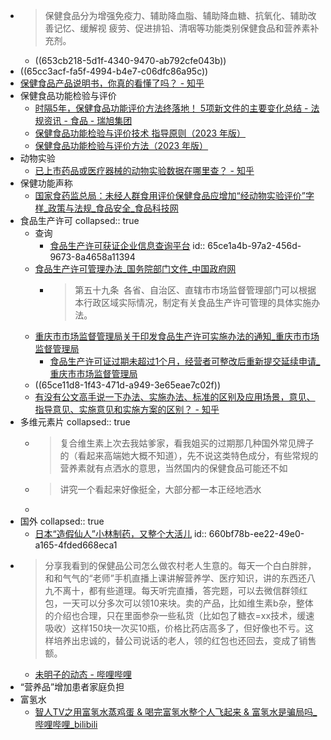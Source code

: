 - >保健食品分为增强免疫力、辅助降血脂、辅助降血糖、抗氧化、辅助改善记忆、缓解视
  疲劳、促进排铅、清咽等功能类别保健食品和营养素补充剂。
	- ((653cb218-5d1f-4340-9470-ab792cfe043b))
- ((65cc3acf-fa5f-4994-b4e7-c06dfc86a95c))
- [保健食品产品说明书，你真的看懂了吗？ - 知乎](https://zhuanlan.zhihu.com/p/201036358)
- 保健食品功能检验与评价
	- [时隔5年，保健食品功能评价方法终落地！ 5项新文件的主要变化总结 - 法规资讯 - 食品 - 瑞旭集团](https://www.cirs-group.com/cn/food/bao-jian-shi-pin-gong-neng-ping-jia-fang-fa-zhong-luo-di)
	- [ 保健食品功能检验与评价技术 指导原则（2023 年版）](http://www.cnhfa.org.cn/file/upload/file/20230831/[230831]%E3%80%8A%E4%BF%9D%E5%81%A5%E9%A3%9F%E5%93%81%E5%8A%9F%E8%83%BD%E6%A3%80%E9%AA%8C%E4%B8%8E%E8%AF%84%E4%BB%B7%E6%8A%80%E6%9C%AF%E6%8C%87%E5%AF%BC%E5%8E%9F%E5%88%99%EF%BC%882023%E5%B9%B4%E7%89%88%EF%BC%89%E3%80%8B.pdf.pdf)
	- [ 保健食品功能检验与评价方法（2023 年版）](http://www.cnhfa.org.cn/file/upload/file/20230831/[230831]%E3%80%8A%E4%BF%9D%E5%81%A5%E9%A3%9F%E5%93%81%E5%8A%9F%E8%83%BD%E6%A3%80%E9%AA%8C%E4%B8%8E%E8%AF%84%E4%BB%B7%E6%96%B9%E6%B3%95%EF%BC%882023%E5%B9%B4%E7%89%88%EF%BC%89%E3%80%8B.pdf.pdf)
- 动物实验
	- [已上市药品或医疗器械的动物实验数据在哪里查？ - 知乎](https://www.zhihu.com/question/466473744)
- 保健功能声称
	- [国家食药监总局：未经人群食用评价保健食品应增加“经动物实验评价”字样_政策与法规_食品安全_食品科技网](https://www.tech-food.com/news/detail/n1381269.htm)
- 食品生产许可
  collapsed:: true
	- 查询
		- [食品生产许可获证企业信息查询平台](https://spaqjg.e-cqs.cn/spscxk/)
		  id:: 65ce1a4b-97a2-456d-9673-8a4658a11394
	- [食品生产许可管理办法_国务院部门文件_中国政府网](https://www.gov.cn/zhengce/zhengceku/2020-01/14/content_5468959.htm)
		- >第五十九条  各省、自治区、直辖市市场监督管理部门可以根据本行政区域实际情况，制定有关食品生产许可管理的具体实施办法。
	- [重庆市市场监督管理局关于印发食品生产许可实施办法的通知_重庆市市场监督管理局](https://scjgj.cq.gov.cn/zfxxgk_225/zcwj/xzgfxwj/202301/t20230112_11493863.html)
		- [食品生产许可证过期未超过1个月，经营者可整改后重新提交延续申请_重庆市市场监督管理局](https://scjgj.cq.gov.cn/zfxxgk_225/zcjd/mtsj/202301/t20230104_11453597.html)
	- ((65ce11d8-1f43-471d-a949-3e65eae7c02f))
	- [有没有公文高手说一下办法、实施办法、标准的区别及应用场景，意见、指导意见、实施意见和实施方案的区别？ - 知乎](https://www.zhihu.com/question/473275437)
- 多维元素片
  collapsed:: true
	- >复合维生素上次去我姑爹家，看我姐买的过期那几种国外常见牌子的（看起来高端她大概不知道），先不说这类特色成分，有些常规的营养素就有点洒水的意思，当然国内的保健食品可能还不如
	- >讲究一个看起来好像挺全，大部分都一本正经地洒水
	-
- 国外
  collapsed:: true
	- [日本“造假仙人”小林制药，又整个大活儿](https://mp.weixin.qq.com/s/bLSypAoqdr2KnykpWxtREQ)
	  id:: 660bf78b-ee22-49e0-a165-4fded668eca1
- >分享我看到的保健品公司怎么做农村老人生意的。每天一个白白胖胖，和和气气的“老师”手机直播上课讲解营养学、医疗知识，讲的东西还八九不离十，都有些道理。每天听完直播，答完题，可以去微信群领红包，一天可以分多次可以领10来块。卖的产品，比如维生素b杂，整体的介绍也合理，只在里面参杂一些私货（比如包了糖衣=xx技术，缓速吸收）这样150块一次买10瓶，价格比药店高多了，但好像也不亏。这样培养出忠诚的，替公司说话的老人，领的红包也还回去，变成了销售额。
	- [未明子的动态 - 哔哩哔哩](https://www.bilibili.com/opus/1055790737636982786)
- “营养品”增加患者家庭负担
- 富氢水
	- [智人TV之用富氢水蒸鸡蛋 & 喝完富氢水整个人飞起来 & 富氢水是骗局吗_哔哩哔哩_bilibili](https://www.bilibili.com/video/BV1Gx8czJEbi/)